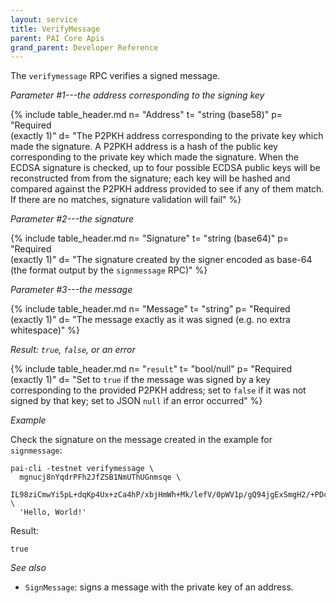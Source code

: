 ```yaml
---
layout: service
title: VerifyMessage
parent: PAI Core Apis
grand_parent: Developer Reference
---
```



The `verifymessage` RPC verifies a signed message.

*Parameter #1---the address corresponding to the signing key*

{% include table_header.md
  n= "Address"
  t= "string (base58)"
  p= "Required<br>(exactly 1)"
  d= "The P2PKH address corresponding to the private key which made the signature.  A P2PKH address is a hash of the public key corresponding to the private key which made the signature.  When the ECDSA signature is checked, up to four possible ECDSA public keys will be reconstructed from from the signature; each key will be hashed and compared against the P2PKH address provided to see if any of them match.  If there are no matches, signature validation will fail"
%}

*Parameter #2---the signature*

{% include table_header.md
  n= "Signature"
  t= "string (base64)"
  p= "Required<br>(exactly 1)"
  d= "The signature created by the signer encoded as base-64 (the format output by the `signmessage` RPC)"
%}

*Parameter #3---the message*

{% include table_header.md
  n= "Message"
  t= "string"
  p= "Required<br>(exactly 1)"
  d= "The message exactly as it was signed (e.g. no extra whitespace)"
%}

*Result: `true`, `false`, or an error*

{% include table_header.md
  n= "`result`"
  t= "bool/null"
  p= "Required<br>(exactly 1)"
  d= "Set to `true` if the message was signed by a key corresponding to the provided P2PKH address; set to `false` if it was not signed by that key; set to JSON `null` if an error occurred"
%}

*Example*

Check the signature on the message created in the example for
`signmessage`:

```
pai-cli -testnet verifymessage \
  mgnucj8nYqdrPFh2JfZSB1NmUThUGnmsqe \
  IL98ziCmwYi5pL+dqKp4Ux+zCa4hP/xbjHmWh+Mk/lefV/0pWV1p/gQ94jgExSmgH2/+PDcCCrOHAady2IEySSI= \
  'Hello, World!'
```

Result:

```
true
```

*See also*

* `SignMessage`: signs a message with the private key of an address.
